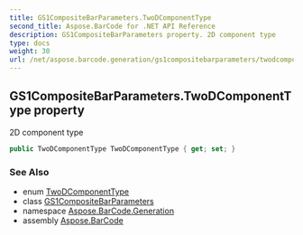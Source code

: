 ```yaml
---
title: GS1CompositeBarParameters.TwoDComponentType
second_title: Aspose.BarCode for .NET API Reference
description: GS1CompositeBarParameters property. 2D component type
type: docs
weight: 30
url: /net/aspose.barcode.generation/gs1compositebarparameters/twodcomponenttype/
---
```

## GS1CompositeBarParameters.TwoDComponentType property

2D component type

```csharp
public TwoDComponentType TwoDComponentType { get; set; }
```

### See Also

* enum [TwoDComponentType](../../twodcomponenttype/)
* class [GS1CompositeBarParameters](../)
* namespace [Aspose.BarCode.Generation](../../gs1compositebarparameters/)
* assembly [Aspose.BarCode](../../../)


